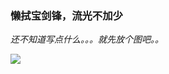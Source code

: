 ### 懒拭宝剑锋，流光不加少

*还不知道写点什么。。。就先放个图吧。。*

![](https://pico.oss-cn-hangzhou.aliyuncs.com/blog/dtwvg.jpeg)

<!--
**HyanCat/HyanCat** is a ✨ _special_ ✨ repository because its `README.md` (this file) appears on your GitHub profile.

Here are some ideas to get you started:

- 🔭 I’m currently working on ...
- 🌱 I’m currently learning ...
- 👯 I’m looking to collaborate on ...
- 🤔 I’m looking for help with ...
- 💬 Ask me about ...
- 📫 How to reach me: ...
- 😄 Pronouns: ...
- ⚡ Fun fact: ...
-->
